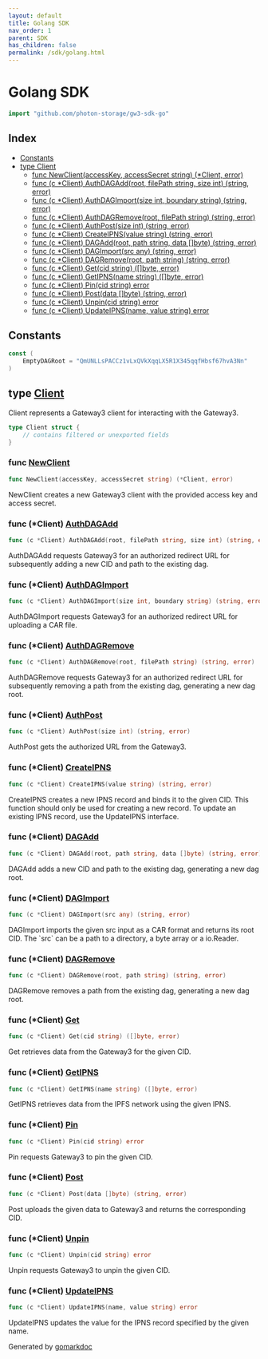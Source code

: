 ```yaml
---
layout: default
title: Golang SDK
nav_order: 1
parent: SDK
has_children: false
permalink: /sdk/golang.html
---
```


# Golang SDK
<!-- Code generated by gomarkdoc. DO NOT EDIT -->

```go
import "github.com/photon-storage/gw3-sdk-go"
```

## Index

- [Constants](<#constants>)
- [type Client](<#type-client>)
  - [func NewClient(accessKey, accessSecret string) (*Client, error)](<#func-newclient>)
  - [func (c *Client) AuthDAGAdd(root, filePath string, size int) (string, error)](<#func-client-authdagadd>)
  - [func (c *Client) AuthDAGImport(size int, boundary string) (string, error)](<#func-client-authdagimport>)
  - [func (c *Client) AuthDAGRemove(root, filePath string) (string, error)](<#func-client-authdagremove>)
  - [func (c *Client) AuthPost(size int) (string, error)](<#func-client-authpost>)
  - [func (c *Client) CreateIPNS(value string) (string, error)](<#func-client-createipns>)
  - [func (c *Client) DAGAdd(root, path string, data []byte) (string, error)](<#func-client-dagadd>)
  - [func (c *Client) DAGImport(src any) (string, error)](<#func-client-dagimport>)
  - [func (c *Client) DAGRemove(root, path string) (string, error)](<#func-client-dagremove>)
  - [func (c *Client) Get(cid string) ([]byte, error)](<#func-client-get>)
  - [func (c *Client) GetIPNS(name string) ([]byte, error)](<#func-client-getipns>)
  - [func (c *Client) Pin(cid string) error](<#func-client-pin>)
  - [func (c *Client) Post(data []byte) (string, error)](<#func-client-post>)
  - [func (c *Client) Unpin(cid string) error](<#func-client-unpin>)
  - [func (c *Client) UpdateIPNS(name, value string) error](<#func-client-updateipns>)


## Constants

```go
const (
    EmptyDAGRoot = "QmUNLLsPACCz1vLxQVkXqqLX5R1X345qqfHbsf67hvA3Nn"
)
```

## type [Client](<https://github.com/photon-storage/gw3-sdk-go/blob/main/client.go#L13-L19>)

Client represents a Gateway3 client for interacting with the Gateway3.

```go
type Client struct {
    // contains filtered or unexported fields
}
```

### func [NewClient](<https://github.com/photon-storage/gw3-sdk-go/blob/main/client.go#L23>)

```go
func NewClient(accessKey, accessSecret string) (*Client, error)
```

NewClient creates a new Gateway3 client with the provided access key and access secret.

### func \(\*Client\) [AuthDAGAdd](<https://github.com/photon-storage/gw3-sdk-go/blob/main/dag.go#L42>)

```go
func (c *Client) AuthDAGAdd(root, filePath string, size int) (string, error)
```

AuthDAGAdd requests Gateway3 for an authorized redirect URL for subsequently adding a new CID and path to the existing dag.

### func \(\*Client\) [AuthDAGImport](<https://github.com/photon-storage/gw3-sdk-go/blob/main/dag.go#L100>)

```go
func (c *Client) AuthDAGImport(size int, boundary string) (string, error)
```

AuthDAGImport requests Gateway3 for an authorized redirect URL for uploading a CAR file.

### func \(\*Client\) [AuthDAGRemove](<https://github.com/photon-storage/gw3-sdk-go/blob/main/dag.go#L63>)

```go
func (c *Client) AuthDAGRemove(root, filePath string) (string, error)
```

AuthDAGRemove requests Gateway3 for an authorized redirect URL for subsequently removing a path from the existing dag, generating a new dag root.

### func \(\*Client\) [AuthPost](<https://github.com/photon-storage/gw3-sdk-go/blob/main/post.go#L35>)

```go
func (c *Client) AuthPost(size int) (string, error)
```

AuthPost gets the authorized URL from the Gateway3.

### func \(\*Client\) [CreateIPNS](<https://github.com/photon-storage/gw3-sdk-go/blob/main/ipns.go#L16>)

```go
func (c *Client) CreateIPNS(value string) (string, error)
```

CreateIPNS creates a new IPNS record and binds it to the given CID. This function should only be used for creating a new record. To update an existing IPNS record, use the UpdateIPNS interface.

### func \(\*Client\) [DAGAdd](<https://github.com/photon-storage/gw3-sdk-go/blob/main/dag.go#L21>)

```go
func (c *Client) DAGAdd(root, path string, data []byte) (string, error)
```

DAGAdd adds a new CID and path to the existing dag, generating a new dag root.

### func \(\*Client\) [DAGImport](<https://github.com/photon-storage/gw3-sdk-go/blob/main/dag.go#L120>)

```go
func (c *Client) DAGImport(src any) (string, error)
```

DAGImport imports the given src input as a CAR format and returns its root CID. The \`src\` can be a path to a directory, a byte array or a io.Reader.

### func \(\*Client\) [DAGRemove](<https://github.com/photon-storage/gw3-sdk-go/blob/main/dag.go#L79>)

```go
func (c *Client) DAGRemove(root, path string) (string, error)
```

DAGRemove removes a path from the existing dag, generating a new dag root.

### func \(\*Client\) [Get](<https://github.com/photon-storage/gw3-sdk-go/blob/main/get.go#L12>)

```go
func (c *Client) Get(cid string) ([]byte, error)
```

Get retrieves data from the Gateway3 for the given CID.

### func \(\*Client\) [GetIPNS](<https://github.com/photon-storage/gw3-sdk-go/blob/main/get.go#L40>)

```go
func (c *Client) GetIPNS(name string) ([]byte, error)
```

GetIPNS retrieves data from the IPFS network using the given IPNS.

### func \(\*Client\) [Pin](<https://github.com/photon-storage/gw3-sdk-go/blob/main/pin.go#L9>)

```go
func (c *Client) Pin(cid string) error
```

Pin requests Gateway3 to pin the given CID.

### func \(\*Client\) [Post](<https://github.com/photon-storage/gw3-sdk-go/blob/main/post.go#L10>)

```go
func (c *Client) Post(data []byte) (string, error)
```

Post uploads the given data to Gateway3 and returns the corresponding CID.

### func \(\*Client\) [Unpin](<https://github.com/photon-storage/gw3-sdk-go/blob/main/pin.go#L27>)

```go
func (c *Client) Unpin(cid string) error
```

Unpin requests Gateway3 to unpin the given CID.

### func \(\*Client\) [UpdateIPNS](<https://github.com/photon-storage/gw3-sdk-go/blob/main/ipns.go#L35>)

```go
func (c *Client) UpdateIPNS(name, value string) error
```

UpdateIPNS updates the value for the IPNS record specified by the given name.



Generated by [gomarkdoc](<https://github.com/princjef/gomarkdoc>)
